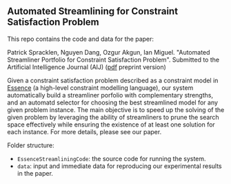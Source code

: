 ## Automated Streamlining for Constraint Satisfaction Problem

This repo contains the code and data for the paper:

Patrick Spracklen, Nguyen Dang, Ozgur Akgun, Ian Miguel. "Automated Streamliner Portfolio for Constraint Satisfaction Problem". Submitted to the Artificial Intelligence Journal (AIJ) ([pdf](https://drive.google.com/file/d/11rppwDqPMbmCOZRrYcp4tMDVW6RPX09k/view?usp=sharing) preprint version)

Given a constraint satisfaction problem described as a constraint model in [Essence](https://conjure.readthedocs.io/en/latest/essence.html) (a high-level constraint modelling language), our system automatically build a streamliner porfolio with complementary strengths, and an automatd selector for choosing the best streamlined model for any given problem instance. The main objective is to speed up the solving of the given problem by leveraging the ability of streamliners to prune the search space effectively while ensuring the existence of at least one solution for each instance. For more details, please see our paper.

Folder structure:
- `EssenceStreamliningCode`: the source code for running the system.
- `data`: input and immediate data for reproducing our experimental results in the paper.
